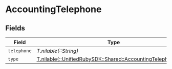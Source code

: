 # AccountingTelephone


## Fields

| Field                                                                                                          | Type                                                                                                           | Required                                                                                                       | Description                                                                                                    |
| -------------------------------------------------------------------------------------------------------------- | -------------------------------------------------------------------------------------------------------------- | -------------------------------------------------------------------------------------------------------------- | -------------------------------------------------------------------------------------------------------------- |
| `telephone`                                                                                                    | *T.nilable(::String)*                                                                                          | :heavy_minus_sign:                                                                                             | N/A                                                                                                            |
| `type`                                                                                                         | [T.nilable(::UnifiedRubySDK::Shared::AccountingTelephoneType)](../../models/shared/accountingtelephonetype.md) | :heavy_minus_sign:                                                                                             | N/A                                                                                                            |